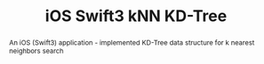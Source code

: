 ---
layout: post
comments: true
categories: Computer-Graphics
title: "iOS Swift3 kNN KD-Tree"
img: /images/kdtree.PNG
abstract: "An iOS (Swift3) application - implemented KD-Tree data structure for k nearest neighbors search"
tags: ios swift3 kd-tree knn
link: "https://github.com/immiao/KDTree"
---